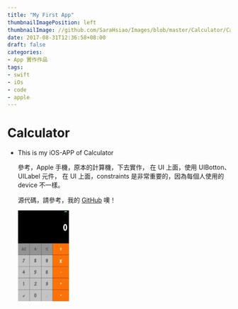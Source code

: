```yaml
---
title: "My First App"
thumbnailImagePosition: left
thumbnailImage: //github.com/SaraHsiao/Images/blob/master/Calculator/Calculator0.png?raw=true
date: 2017-08-31T12:36:58+08:00
draft: false
categories:
- App 實作作品
tags:
- swift
- iOs
- code
- apple
---
```


# Calculator

<ul>
<li>This is my iOS-APP of Calculator</li>

參考，Apple 手機，原本的計算機，下去實作，
在 UI 上面，使用 UIBotton、UILabel 元件，
在 UI 上面，constraints 是非常重要的，因為每個人使用的 device 不一樣。

源代碼，請參考，我的 [GitHub](https://github.com/SaraHsiao/Calculator/tree/master/Calculator "Calculator") 噢！

<img src="https://github.com/SaraHsiao/Images/blob/master/Calculator/Calculator0.png?raw=true" style="zoom:20%" />
